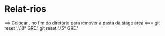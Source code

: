 # Relat-rios

==> Colocar . no fim do diretório para remover a pasta da stage area <===
git reset '.\18° GRE\.'
git reset '.\5° GRE\.'

